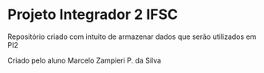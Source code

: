 # Projeto Integrador 2 IFSC
Repositório criado com intuito de armazenar dados que serão utilizados em PI2


Criado pelo aluno Marcelo Zampieri P. da Silva
